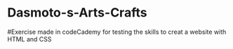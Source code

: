 # Dasmoto-s-Arts-Crafts
#Exercise made in codeCademy for testing the skills to creat a website with HTML and CSS
